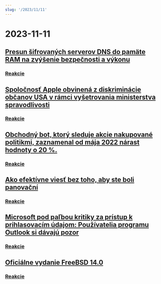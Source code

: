 ```yaml
---
slug: '/2023/11/11'
---
```


# 2023-11-11

## [Presun šifrovaných serverov DNS do pamäte RAM na zvýšenie bezpečnosti a výkonu](https://mullvad.net/en/blog/moving-our-encrypted-dns-servers-to-run-in-ram)


### [Reakcie](https://news.ycombinator.com/item?id=38217355)


## [Spoločnosť Apple obvinená z diskriminácie občanov USA v rámci vyšetrovania ministerstva spravodlivosti](https://arstechnica.com/tech-policy/2023/11/apple-discriminated-against-us-citizens-in-hiring-doj-says/)


### [Reakcie](https://news.ycombinator.com/item?id=38224950)


## [Obchodný bot, ktorý sleduje akcie nakupované politikmi, zaznamenal od mája 2022 nárast hodnoty o 20 %.](https://www.threads.net/@quiverquantitative/post/CzcB-Gsgqow)


### [Reakcie](https://news.ycombinator.com/item?id=38226404)


## [Ako efektívne viesť bez toho, aby ste boli panovační](https://www.jeffwofford.com/?p=2089)


### [Reakcie](https://news.ycombinator.com/item?id=38224245)


## [Microsoft pod paľbou kritiky za prístup k prihlasovacím údajom: Používatelia programu Outlook si dávajú pozor](https://www.heise.de/news/Microsoft-lays-hands-on-login-data-Beware-of-the-new-Outlook-9358925.html)


### [Reakcie](https://news.ycombinator.com/item?id=38219568)


## [Oficiálne vydanie FreeBSD 14.0](https://lists.freebsd.org/archives/dev-commits-src-all/2023-November/033349.html)


### [Reakcie](https://news.ycombinator.com/item?id=38219578)


<head>
  <meta property="og:title" content="Presun šifrovaných serverov DNS do pamäte RAM na zvýšenie bezpečnosti a výkonu" />
  <meta property="og:type" content="website" />
  <meta property="og:image" content="https://og.cho.sh/api/og/?title=Presun%20%C5%A1ifrovan%C3%BDch%20serverov%20DNS%20do%20pam%C3%A4te%20RAM%20na%20zv%C3%BD%C5%A1enie%20bezpe%C4%8Dnosti%20a%20v%C3%BDkonu&subheading=sobota%2011.%20novembra%202023%3A%20Hacker%20News%20Zhrnutie" />
</head>
